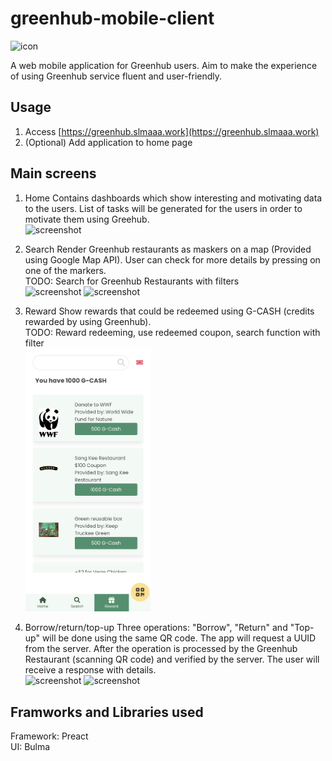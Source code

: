 # greenhub-mobile-client

<img src="images/maskable_icon.png" alt="icon" width="150"/>

A web mobile application for Greenhub users. Aim to make the experience of using Greenhub service fluent and user-friendly.

## Usage

1. Access [https://greenhub.slmaaa.work](https://greenhub.slmaaa.work)
2. (Optional) Add application to home page

## Main screens

1.  Home
    Contains dashboards which show interesting and motivating data to the users. List of tasks will be generated for the users in order to motivate them using Greehub.<br/>
    <img src="screenshots/Screenshot_2.png" alt="screenshot" width="200"/>

2.  Search
    Render Greenhub restaurants as maskers on a map (Provided using Google Map API). User can check for more details by pressing on one of the markers.<br/>
    TODO: Search for Greenhub Restaurants with filters
    <br/>
    <img src="screenshots/Screenshot_1.png" alt="screenshot" width="200"/>
    <img src="screenshots/Screenshot_6.png" alt="screenshot" width="200"/>

3.  Reward
    Show rewards that could be redeemed using G-CASH (credits rewarded by using Greenhub).
    <br/>
    TODO: Reward redeeming, use redeemed coupon, search function with filter<br/>
    <img src="screenshots/Screenshot_5.png" alt="screenshot" width="200"/>

4.  Borrow/return/top-up
    Three operations: "Borrow", "Return" and "Top-up" will be done using the same QR code.
    The app will request a UUID from the server. After the operation is processed by the Greenhub Restaurant (scanning QR code) and verified by the server. The user will receive a response with details.
    <br/>
    <img src="screenshots/Screenshot_4.png" alt="screenshot" width="200"/>
    <img src="screenshots/Screenshot_3.png" alt="screenshot" width="200"/>

## Framworks and Libraries used

Framework: Preact<br/>
UI: Bulma
